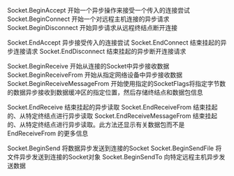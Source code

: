 Socket.BeginAccept 开始一个异步操作来接受一个传入的连接尝试
Socket.BeginConnect 开始一个对远程主机连接的异步请求
Socket.BeginDisconnect 开始异步请求从远程终结点断开连接

Socket.EndAccept 异步接受传入的连接尝试
Socket.EndConnect 结束挂起的异步连接请求
Socket.EndDisconnect 结束挂起的异步断开连接请求

Socket.BeginReceive 开始从连接的Socket中异步接收数据
Socket.BeginReceiveFrom 开始从指定网络设备中异步接收数据
Socket.BeginReceiveMessageFrom 开始使用指定的SocketFlags将指定字节数的数据异步接收到数据缓冲区的指定位置，然后存储终结点和数据包信息

Socket.EndReceive 结束挂起的异步读取
Socket.EndReceiveFrom 结束挂起的、从特定终结点进行异步读取
Socket.EndReceiveMessageFrom 结束挂起的、从特定终结点进行异步读取。此方法还显示有关数据包而不是 EndReceiveFrom 的更多信息

Socket.BeginSend 将数据异步发送到连接的Socket
Socket.BeginSendFile 将文件异步发送到连接的Socket对象
Socket.BeginSendTo 向特定远程主机异步发送数据  